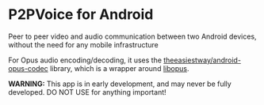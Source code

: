# P2PVoice for Android

Peer to peer video and audio communication between two Android devices, without the need for any mobile infrastructure

For Opus audio encoding/decoding, it uses the [theeasiestway/android-opus-codec](https://github.com/theeasiestway/android-opus-codec) library, which is a wrapper around [libopus](https://opus-codec.org/release/stable/2019/04/12/libopus-1_3_1.html).

**WARNING:** This app is in early development, and may never be fully developed. DO NOT USE for anything important!

